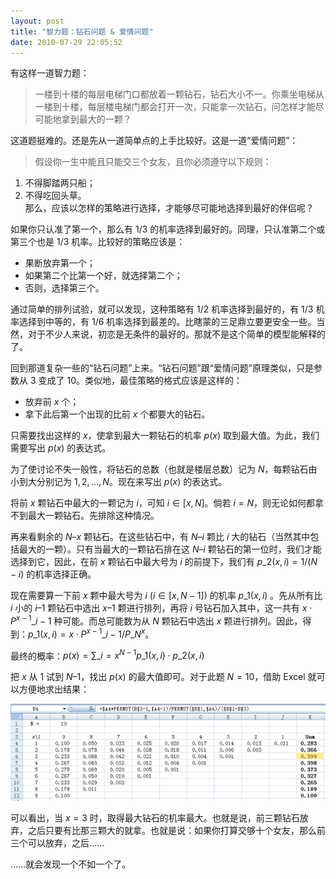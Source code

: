 ```yaml
---
layout: post
title: "智力题：钻石问题 & 爱情问题"
date: 2010-07-29 22:05:52
---
```


有这样一道智力题：

> 一楼到十楼的每层电梯门口都放着一颗钻石，钻石大小不一。你乘坐电梯从一楼到十楼，每层楼电梯门都会打开一次，只能拿一次钻石，问怎样才能尽可能地拿到最大的一颗？

这道题挺难的。还是先从一道简单点的上手比较好。这是一道“爱情问题”：

<!--more-->

> 假设你一生中能且只能交三个女友，且你必须遵守以下规则：  
1) 不得脚踏两只船；  
2) 不得吃回头草。  
那么，应该以怎样的策略进行选择，才能够尽可能地选择到最好的伴侣呢？

如果你只认准了第一个，那么有 1/3 的机率选择到最好的。同理，只认准第二个或第三个也是 1/3 机率。比较好的策略应该是：

- 果断放弃第一个；
- 如果第二个比第一个好，就选择第二个；
- 否则，选择第三个。

通过简单的排列试验，就可以发现，这种策略有 1/2 机率选择到最好的，有 1/3 机率选择到中等的，有 1/6 机率选择到最差的。比瞎蒙的三足鼎立要更安全一些。当然，对于不少人来说，初恋是无条件的最好的。那就不是这个简单的模型能解释的了。

回到那道复杂一些的“钻石问题”上来。“钻石问题”跟“爱情问题”原理类似，只是参数从 3 变成了 10。类似地，最佳策略的格式应该是这样的：

- 放弃前 $x$ 个；
- 拿下此后第一个出现的比前 $x$ 个都要大的钻石。

只需要找出这样的 $x$，使拿到最大一颗钻石的机率 $p(x)$ 取到最大值。为此，我们需要写出 $p(x)$ 的表达式。

为了使讨论不失一般性，将钻石的总数（也就是楼层总数）记为 $N$，每颗钻石由小到大分别记为 $1, 2, \ldots, N$。现在来写出 $p(x)$ 的表达式。

将前 $x$ 颗钻石中最大的一颗记为 $i$，可知 $i\in [x,N]$。倘若 $i=N$，则无论如何都拿不到最大一颗钻石。先排除这种情况。

再来看剩余的 $N–x$ 颗钻石。在这些钻石中，有 $N–i$ 颗比 $i$ 大的钻石（当然其中包括最大的一颗）。只有当最大的一颗钻石排在这 $N–i$ 颗钻石的第一位时，我们才能选择到它，因此，在前 $x$ 颗钻石中最大号为 $i$ 的前提下，我们有 $p\_2(x,i) = 1/(N-i)$ 的机率选择正确。

现在需要算一下前 $x$ 颗中最大号为 $i~(i\in [x, N-1])$ 的机率 $p\_1 (x,i)$ 。先从所有比 $i$ 小的 $i–1$ 颗钻石中选出 $x–1$ 颗进行排列，再将 $i$ 号钻石加入其中，这一共有 $x \cdot P^{x-1}\_{i-1}$ 种可能。而总可能数为从 $N$ 颗钻石中选出 $x$ 颗进行排列。因此，得到：$p\_1(x,i) = x \cdot P^{x-1}\_{i-1} / P\_N^x$。

最终的概率：$p(x) = \sum\limits\_{i=x}^{N-1} p\_1(x,i)\cdot p\_2(x,i)$

把 $x$ 从 $1$ 试到 $N–1$，找出 $p(x)$ 的最大值即可。对于此题 $N=10$，借助 Excel 就可以方便地求出结果：

![Diamond Problem](/assets/images/diamond_prob.png)

可以看出，当 $x=3$ 时，取得最大钻石的机率最大。也就是说，前三颗钻石放弃，之后只要有比那三颗大的就拿。也就是说：如果你打算交够十个女友，那么前三个可以放弃，之后……

……就会发现一个不如一个了。
